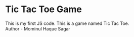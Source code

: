 # Tic Tac Toe Game
This is my first JS code. This is a game named Tic Tac Toe.
<br>
Author - Mominul Haque Sagar
